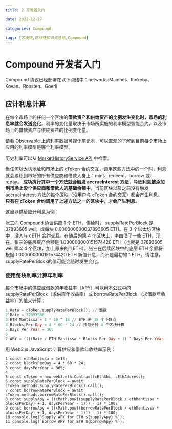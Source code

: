 ```yaml
---
title: 2-开发者入门

date: 2022-12-27	

categories: Compound	

tags: [区块链,区块链知识点总结,Compound]
---	
```


# Compound 开发者入门

Compound 协议已经部署在以下网络中：networks:Mainnet、Rinkeby、Kovan、Ropsten、Goerli

## 应计利息计算

在每个市场上的任何一个区块的**借款资产和供给资产的比例发生变化时，市场的利息率就会发送变化**。利率的变化量取决于市场所实施的利率模型智能合约，以及市场上的借款资产与供应资产的比例变化量。

请看  [Observable](https://observablehq.com/@jflatow/compound-interest-rates) 上的利率数据可视化笔记本，可以直观的了解到目前每个市场上应用的利率模型是哪个利率模型。

历史利率可以从  [MarketHistoryService API](https://compound.finance/docs/api#MarketHistoryService) 中检索。

当任何以太坊地址和市场上的 cToken  合约交互，调用这些方法中的一个时，利息就会累积到市场的所有供应商和借款人身上：mint、redeem、borrow 或 repay。  **成功执行其中一个方法就会触发 accrueInterest 方法**，导致**利息被添加到市场上没个供应商和借款人的基础余额中**。当前区块以及之前没有触发 accrueInterest 方法的每个区块（没用户与 cToken 合约交互）都会产生利息。**只有在 cToken  合约调用了上述方法之一的区块中，才会产生利息。**

这里以供给应计利息为例：

张三向 Compound 协议供应 1 个 ETH。供给时， supplyRatePerBlock 是 37893605 wei，或每块  0.000000000037893605 ETH。在 3 个以太坊区块中，没人与 cETH 合约交互。在随后的第 4 个区块上，李四借了一些  ETH。现在，张三的底层资产余额是 1.000000000151574420 ETH（也就是 37893605 wei 乘以 4  个区块，加上原来的 1 ETH）。张三在后续区块中的底层 ETH 余额将根据 1.000000000151574420 ETH  新值计息，而不是最初的 1 ETH。请注意，supplyRatePerBlock的值可能会随时发生变化。

### 使用每块利率计算年利率

每个市场中的供应或借款的年收益率（APY）可以用本公式中的 supplyRatePerBlock（求供应年收益率）或 borrowRatePerBlock （求借款年收益率）的值来计算：

```sql
1 Rate = cToken.supplyRatePerBlock(); // 整数
2 Rate = 37893566
3 ETH Mantissa = 1 * 10 ^ 18 // ETH 是 18 个小数点
4 Blocks Per Day = 4 * 60 * 24 // 按每分钟 4 个区块计算
5 Days Per Year = 365
6
7 APY = ((((Rate / ETH Mantissa * Blocks Per Day + 1) ^ Days Per Year - 1)) - 1) * 100
```

用 Web3.js JavaScript 计算供应和借款年收益率示例：

```solidity
1 const ethMantissa = 1e18;
2 const blocksPerDay = 4 * 60 * 24;
3 const daysPerYear = 365;
4
5 const cToken = new web3.eth.Contract(cEthAbi, cEthAddress);
6 const supplyRatePerBlock = await cToken.methods.supplyRatePerBlock().call();
7 const borrowRatePerBlock = await cToken.methods.borrowRatePerBlock().call();
8 const supplyApy = (((Math.pow((supplyRatePerBlock / ethMantissa * blocksPerDay) + 1, daysPerYear - 1))) - 1) * 100;
9 const borrowApy = (((Math.pow((borrowRatePerBlock / ethMantissa * blocksPerDay) + 1, daysPerYear - 1))) - 1) * 100;
10 console.log(`Supply APY for ETH ${supplyApy} %`);
11 console.log(`Borrow APY for ETH ${borrowApy} %`);
```

